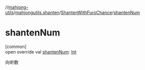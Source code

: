 //[mahjong-utils](../../../index.md)/[mahjongutils.shanten](../index.md)/[ShantenWithFuroChance](index.md)/[shantenNum](shanten-num.md)

# shantenNum

[common]\
open override val [shantenNum](shanten-num.md): [Int](https://kotlinlang.org/api/latest/jvm/stdlib/kotlin-stdlib/kotlin/-int/index.html)

向听数
